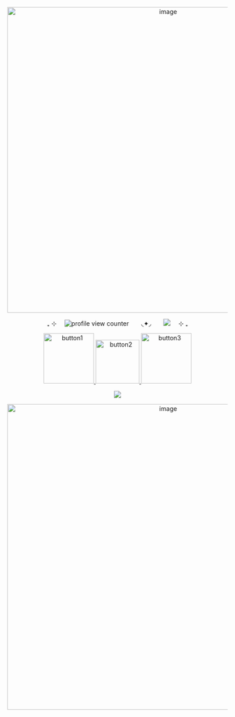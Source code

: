 <p align="center">
<img width="720" height="700" alt="image" src="https://github.com/user-attachments/assets/dab1ca47-8614-4c4f-a6e3-9421358da24c" />
</p>

 <p align="center">
  ₊ ⊹ ⠀ <img src="https://komarev.com/ghpvc/?username=luuvbite&color=ff6aab&label=stargazers" alt="profile view counter"> ⠀⠀ ◟✦◞ ⠀⠀ <img src="https://img.shields.io/badge/vacation_bible-school-ff6aab" /> ⠀ ⊹ ₊
</p>


<p align="center">
  <a href="https://luuvbite.straw.page/">
    <img src="https://github.com/user-attachments/assets/ae467a60-192f-4242-a89b-6c568ef7e85b" alt="button1" width="115" style="display:inline-block;">
  </a>
 
  <a href="https://rentry.co/luuvbite">
    <img src="https://github.com/user-attachments/assets/d08e2c00-f645-4882-8890-7b3b0e9fbb5a" alt="button2" width="100" style="display:inline-block;">
  </a>
  
  <a href="https://luuvbite.atabook.org/">
    <img src="https://github.com/user-attachments/assets/74cf52da-221d-47e2-abac-0b252c649c06" alt="button3" width="115" style="display:inline-block;">
  </a>
</p>


 <p align="center">
<img src="https://img.shields.io/badge/-alone_in_my_dream_room,_i_want_to_love_you-ff6aab" />
</p>


<p align="center">
<img width="720" height="700" alt="image" src="https://github.com/user-attachments/assets/cbb55460-206c-47bb-8dac-f6905baff80a" />
</p>
